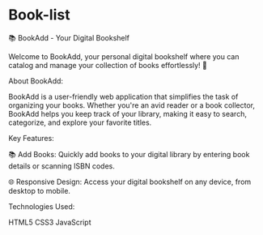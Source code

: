 # Book-list
📚 BookAdd - Your Digital Bookshelf

Welcome to BookAdd, your personal digital bookshelf where you can catalog and manage your collection of books effortlessly! 📖

About BookAdd:

BookAdd is a user-friendly web application that simplifies the task of organizing your books. Whether you're an avid reader or a book collector, BookAdd helps you keep track of your library, making it easy to search, categorize, and explore your favorite titles.

Key Features:

📚 Add Books: Quickly add books to your digital library by entering book details or scanning ISBN codes.

🌐 Responsive Design: Access your digital bookshelf on any device, from desktop to mobile.



Technologies Used:

HTML5
CSS3
JavaScript
